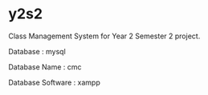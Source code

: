 # y2s2
Class Management System for Year 2 Semester 2 project.

Database : mysql

Database Name : cmc

Database Software : xampp

